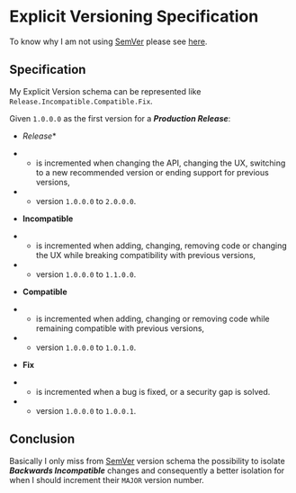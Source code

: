 # Explicit Versioning Specification

To know why I am not using [SemVer]((http://semver.org/)) please see [here](WHY.md).


## Specification

My Explicit Version schema can be represented like `Release.Incompatible.Compatible.Fix`.

Given `1.0.0.0` as the first version for a **_Production Release_**:

* *Release**
+    + is incremented when changing the API, changing the UX, switching to a new recommended version or ending support for previous versions,
+    + version `1.0.0.0` to `2.0.0.0`.

* **Incompatible**
+    + is incremented when adding, changing, removing code or changing the UX while breaking compatibility with previous versions,
+    + version `1.0.0.0` to `1.1.0.0`.

* **Compatible**
+    + is incremented when adding, changing or removing code while remaining compatible with previous versions,
+    + version `1.0.0.0` to `1.0.1.0`.

*  **Fix**
+    + is incremented when a bug is fixed, or a security gap is solved.
+    + version `1.0.0.0` to `1.0.0.1`.


## Conclusion

Basically I only miss from [SemVer]((http://semver.org/)) version schema the possibility to isolate
**_Backwards Incompatible_** changes and consequently a better isolation for when I should increment their `MAJOR`
version number.
